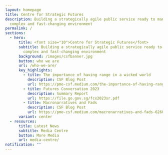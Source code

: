 ```yaml
---
layout: homepage
title: Centre for Strategic Futures
description: Building a strategically agile public service ready to manage a
  complex and fast-changing environment
permalink: /
sections:
  - hero:
      title: <font size="10">Centre for Strategic Futures</font>
      subtitle: Building a strategically agile public service ready to manage a
        complex and fast-changing environment
      background: /images/csfbanner.jpg
      button: who we are
      url: /who-we-are/
      key_highlights:
        - title: The importance of having range in a wicked world
          description: CSF Blog Post
          url: https://pmo-csf.medium.com/the-importance-of-having-range-in-a-wicked-world-019af8948080
        - title: Futures Conversation 2023
          description: Summary Report
          url: https://file.go.gov.sg/fcx2023sr.pdf
        - title: Macronarratives and Fads
          description: CSF Blog Post
          url: https://pmo-csf.medium.com/macronarratives-and-fads-626039deff31
      variant: center
  - resources:
      title: Latest News
      subtitle: Media Centre
      button: More Media
      url: media-centre/
notification: ""
---
```

